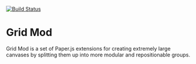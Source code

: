 [![Build Status](https://travis-ci.org/limn-io/GridMod.png)](https://travis-ci.org/limn-io/GridMod)

Grid Mod
========

Grid Mod is a set of Paper.js extensions for creating extremely large canvases
by splitting them up into more modular and repositionable groups.
